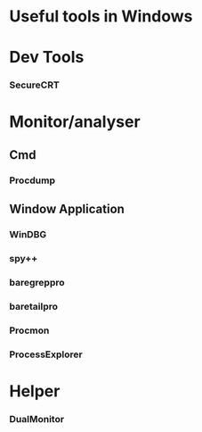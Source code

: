 Useful tools in Windows
========



# Dev Tools

### SecureCRT



# Monitor/analyser

## Cmd
### Procdump


## Window Application

### WinDBG
### spy++

### baregreppro

### baretailpro

### Procmon

### ProcessExplorer



# Helper

### DualMonitor
